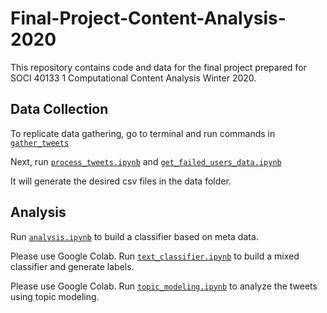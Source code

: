 # Final-Project-Content-Analysis-2020
This repository contains code and data for the final project prepared for SOCI 40133 1 Computational Content Analysis Winter 2020.

## Data Collection
To replicate data gathering, go to terminal and run commands in [`gather_tweets`](https://github.com/sanittawan/Final-Project-Content-Analysis-2020/blob/master/data-collection-code/gather_tweets)

Next, run [`process_tweets.ipynb`](https://github.com/sanittawan/Final-Project-Content-Analysis-2020/blob/master/data-collection-code/process_tweets.ipynb) and [`get_failed_users_data.ipynb`](https://github.com/sanittawan/Final-Project-Content-Analysis-2020/blob/master/data-collection-code/get_failed_users_data.ipynb)

It will generate the desired csv files in the data folder.

## Analysis

Run [`analysis.ipynb`](https://github.com/sanittawan/Final-Project-Content-Analysis-2020/blob/master/analysis-code/analysis.ipynb) to build a classifier based on meta data.

Please use Google Colab. Run [`text_classifier.ipynb`](https://github.com/sanittawan/Final-Project-Content-Analysis-2020/blob/master/analysis-code/text_classifier.ipynb) to build a mixed classifier and generate labels.

Please use Google Colab. Run [`topic_modeling.ipynb`](https://github.com/sanittawan/Final-Project-Content-Analysis-2020/blob/master/analysis-code/topic_modeling.ipynb) to analyze the tweets using topic modeling.
